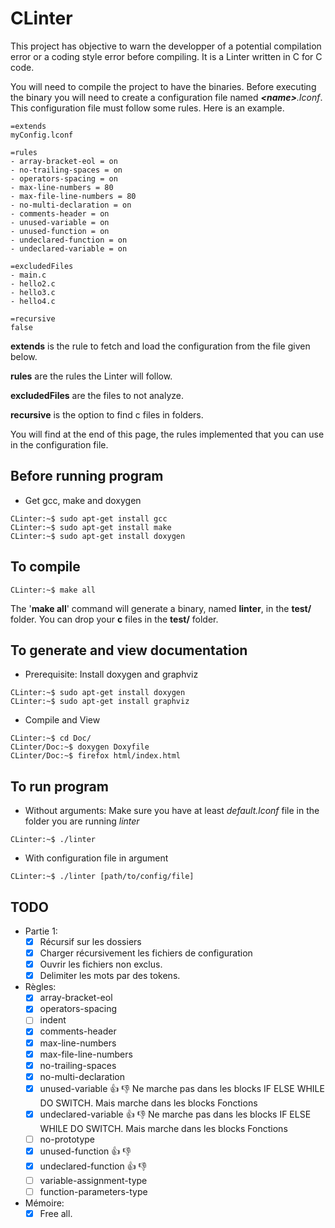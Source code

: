 # CLinter

This project has objective to warn the developper of a potential compilation error or a coding style error before compiling. It is a Linter written in C for C code.

You will need to compile the project to have the binaries. Before executing the binary you will need to create a configuration file named ***\<name\>**.lconf*. This configuration file must follow some rules. Here is an example.

    =extends
    myConfig.lconf
    
    =rules
    - array-bracket-eol = on
    - no-trailing-spaces = on
    - operators-spacing = on
    - max-line-numbers = 80
    - max-file-line-numbers = 80
    - no-multi-declaration = on
    - comments-header = on
    - unused-variable = on
    - unused-function = on
    - undeclared-function = on
    - undeclared-variable = on
    
    =excludedFiles
    - main.c
    - hello2.c
    - hello3.c
    - hello4.c
    
    =recursive
    false
    
**extends** is the rule to fetch and load the configuration from the file given below.

**rules** are the rules the Linter will follow.

**excludedFiles** are the files to not analyze.

**recursive** is the option to find c files in folders.

You will find at the end of this page, the rules implemented that you can use in the configuration file.

## Before running program

- Get gcc, make and doxygen

```console
CLinter:~$ sudo apt-get install gcc
CLinter:~$ sudo apt-get install make
CLinter:~$ sudo apt-get install doxygen
```

## To compile

```console
CLinter:~$ make all
```

The '**make all**' command will generate a binary, named **linter**, in the **test/** folder. You can drop your **c** files in the **test/** folder.

## To generate and view documentation

- Prerequisite: Install doxygen and graphviz 

```console
CLinter:~$ sudo apt-get install doxygen
CLinter:~$ sudo apt-get install graphviz
```

- Compile and View

```console
CLinter:~$ cd Doc/
CLinter/Doc:~$ doxygen Doxyfile
CLinter/Doc:~$ firefox html/index.html
```

## To run program

- Without arguments: Make sure you have at least *default.lconf* file in the folder you are running *linter*

```console
CLinter:~$ ./linter
```

- With configuration file in argument

```console
CLinter:~$ ./linter [path/to/config/file]
```

## TODO

- Partie 1:
  - [x] Récursif sur les dossiers
  - [x] Charger récursivement les fichiers de configuration
  - [x] Ouvrir les fichiers non exclus.
  - [x] Delimiter les mots par des tokens.
- Règles:
  - [x] array-bracket-eol
  - [x] operators-spacing
  - [ ] indent
  - [x] comments-header
  - [x] max-line-numbers
  - [x] max-file-line-numbers
  - [x] no-trailing-spaces
  - [x] no-multi-declaration
  - [x] unused-variable         :+1: :-1: Ne marche pas dans les blocks IF ELSE WHILE DO SWITCH. Mais marche dans les blocks Fonctions
  - [x] undeclared-variable     :+1: :-1: Ne marche pas dans les blocks IF ELSE WHILE DO SWITCH. Mais marche dans les blocks Fonctions
  - [ ] no-prototype
  - [x] unused-function         :+1: :-1:
  - [x] undeclared-function     :+1: :-1:
  - [ ] variable-assignment-type
  - [ ] function-parameters-type
- Mémoire:
  - [x] Free all.
